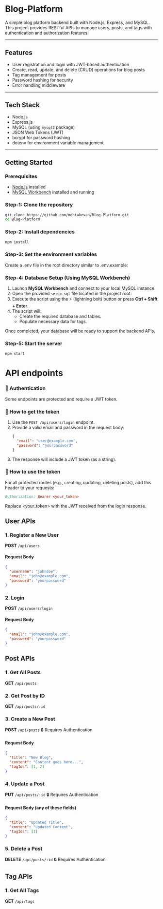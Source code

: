 # Blog-Platform

A simple blog platform backend built with Node.js, Express, and MySQL. This project provides RESTful APIs to manage users, posts, and tags with authentication and authorization features.

---

## Features

- User registration and login with JWT-based authentication
- Create, read, update, and delete (CRUD) operations for blog posts
- Tag management for posts
- Password hashing for security
- Error handling middleware

---

## Tech Stack

- Node.js
- Express.js
- MySQL (using `mysql2` package)
- JSON Web Tokens (JWT)
- bcrypt for password hashing
- dotenv for environment variable management

---

## Getting Started

### Prerequisites

- [Node.js](https://nodejs.org/) installed
- [MySQL Workbench](https://dev.mysql.com/downloads/installer/) installed and running

### Step-1: Clone the repository

```bash
git clone https://github.com/mehtakevan/Blog-Platform.git
cd Blog-Platform
```
### Step-2: Install dependencies

```bash
npm install
```
### Step-3: Set the environment variables
Create a .env file in the root directory similar to .env.example:

### Step-4: Database Setup (Using MySQL Workbench)

1. Launch **MySQL Workbench** and connect to your local MySQL instance.
2. Open the provided `setup.sql` file located in the project root.
3. Execute the script using the ⚡ (lightning bolt) button or press **Ctrl + Shift + Enter**.
4. The script will:
   - Create the required database and tables.
   - Populate necessary data for tags.

Once completed, your database will be ready to support the backend APIs.

### Step-5: Start the server
```bash
npm start
```

# API endpoints
### 🔐 Authentication

Some endpoints are protected and require a JWT token.

### 🧾 How to get the token

1. Use the `POST /api/users/login` endpoint.
2. Provide a valid email and password in the request body:
   ```json
   {
     "email": "user@example.com",
     "password": "yourpassword"
   }
3. The response will include a JWT token (as a string).

### 🔐 How to use the token
For all protected routes (e.g., creating, updating, deleting posts), add this header to your requests:
```makefile
Authorization: Bearer <your_token>
```
Replace <your_token> with the JWT received from the login response.

## User APIs
### 1. Register a New User

**POST** `/api/users`

#### Request Body
```json
{
  "username": "johndoe",
  "email": "john@example.com",
  "password": "yourpassword"
}
```
### 2. Login
**POST** `/api/users/login`

#### Request Body
```json
{
  "email": "john@example.com",
  "password": "yourpassword"
}
```

## Post APIs
### 1. Get All Posts
**GET** `/api/posts`

### 2. Get Post by ID
**GET** `/api/posts/:id`

### 3. Create a New Post
**POST** `/api/posts`
🔒 Requires Authentication

#### Request Body
```json
{
  "title": "New Blog",
  "content": "Content goes here...",
  "tagIds": [1, 2]
}
```

### 4. Update a Post
**PUT** `/api/posts/:id`
🔒 Requires Authentication

#### Request Body (any of these fields)
```json
{
  "title": "Updated Title",
  "content": "Updated Content",
  "tagIds": [1]
}
```
### 5. Delete a Post
**DELETE** `/api/posts/:id`
🔒 Requires Authentication

## Tag APIs
### 1. Get All Tags
**GET** `/api/tags`
